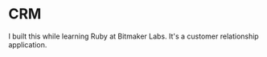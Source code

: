 CRM
===

I built this while learning Ruby at Bitmaker Labs. It's a customer relationship application.
